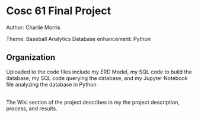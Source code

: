 # Cosc 61 Final Project
Author: Charlie Morris

Theme: Baseball Analytics
Database enhancement: Python

## Organization
Uploaded to the code files include my ERD Model, my SQL code to build the database, my SQL code querying the database, and my Jupyter Notebook file analyzing the database in Python <br> <br>

The Wiki section of the project describes in my the project description, process, and results. <br>

